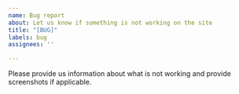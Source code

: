 ```yaml
---
name: Bug report
about: Let us know if something is not working on the site
title: "[BUG]"
labels: bug
assignees: ''

---
```


Please provide us information about what is not working and provide screenshots if applicable.
